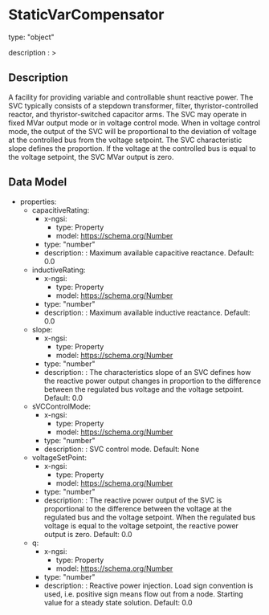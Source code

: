 # StaticVarCompensator
type: "object"
description : >
## Description
A facility for providing variable and controllable shunt reactive power. The SVC typically consists of a stepdown transformer, filter, thyristor-controlled reactor, and thyristor-switched capacitor arms.  The SVC may operate in fixed MVar output mode or in voltage control mode. When in voltage control mode, the output of the SVC will be proportional to the deviation of voltage at the controlled bus from the voltage setpoint.  The SVC characteristic slope defines the proportion.  If the voltage at the controlled bus is equal to the voltage setpoint, the SVC MVar output is zero.

## Data Model
  - properties:
    - capacitiveRating:
      - x-ngsi:
        - type: Property
        - model: https://schema.org/Number
      - type: "number"
      - description: : Maximum available capacitive reactance. Default: 0.0
    - inductiveRating:
      - x-ngsi:
        - type: Property
        - model: https://schema.org/Number
      - type: "number"
      - description: : Maximum available inductive reactance. Default: 0.0
    - slope:
      - x-ngsi:
        - type: Property
        - model: https://schema.org/Number
      - type: "number"
      - description: : The characteristics slope of an SVC defines how the reactive power output changes in proportion to the difference between the regulated bus voltage and the voltage setpoint. Default: 0.0
    - sVCControlMode:
      - x-ngsi:
        - type: Property
        - model: https://schema.org/Number
      - type: "number"
      - description: : SVC control mode. Default: None
    - voltageSetPoint:
      - x-ngsi:
        - type: Property
        - model: https://schema.org/Number
      - type: "number"
      - description: : The reactive power output of the SVC is proportional to the difference between the voltage at the regulated bus and the voltage setpoint.  When the regulated bus voltage is equal to the voltage setpoint, the reactive power output is zero. Default: 0.0
    - q:
      - x-ngsi:
        - type: Property
        - model: https://schema.org/Number
      - type: "number"
      - description: : Reactive power injection. Load sign convention is used, i.e. positive sign means flow out from a node. Starting value for a steady state solution. Default: 0.0
